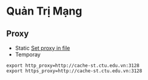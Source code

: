 # Quản Trị Mạng

## Proxy
- Static
[Set proxy in file](https://www.serverlab.ca/tutorials/linux/administration-linux/how-to-set-the-proxy-for-apt-for-ubuntu-18-04/)
- Temporay
```
export http_proxy=http://cache-st.ctu.edu.vn:3128
export https_proxy=http://cache-st.ctu.edu.vn:3128
```
